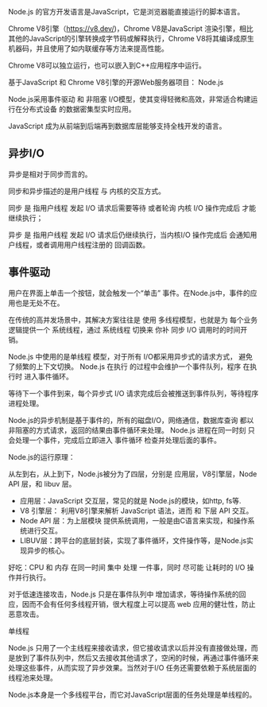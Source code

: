 
Node.js 的官方开发语言是JavaScript，它是浏览器能直接运行的脚本语言。

Chrome V8引擎（https://v8.dev/)，Chrome V8是JavaScript 渲染引擎，相比其他的JavaScript的引擎转换成字节码或解释执行，Chrome V8将其编译成原生机器码，并且使用了如内联缓存等方法来提高性能。

Chrome V8可以独立运行，也可以嵌入到C++应用程序中运行。

基于JavaScript 和 Chrome V8引擎的开源Web服务器项目： Node.js

Node.js采用事件驱动 和 非阻塞 I/O模型，使其变得轻微和高效，非常适合构建运行在分布式设备 的数据密集型实时应用。

JavaScript 成为从前端到后端再到数据库层能够支持全栈开发的语言。

## 异步I/O

异步是相对于同步而言的。

同步和异步描述的是用户线程 与 内核的交互方式。

同步 是 指用户线程 发起 I/O 请求后需要等待 或者轮询 内核 I/O 操作完成后 才能继续执行；

异步 是 指用户线程 发起 I/O 请求后仍继续执行，当内核I/O 操作完成后  会通知用户线程，或者调用用户线程注册的 回调函数。

## 事件驱动

用户在界面上单击一个按钮，就会触发一个“单击” 事件。在Node.js中，事件的应用也是无处不在。

在传统的高并发场景中，其解决方案往往是 使用 多线程模型，也就是为 每个业务逻辑提供一个 系统线程，通过 系统线程 切换来 你补 同步 I/O 调用时的时间开销。

Node.js 中使用的是单线程 模型，对于所有 I/O都采用异步式的请求方式， 避免了频繁的上下文切换。 Node.js 在执行 的过程中会维护一个事件队列，程序 在执行时 进入事件循环。

等待下一个事件到来，每个异步式 I/O 请求完成后会被推送到事件队列，等待程序进程处理。

Node.js的异步机制是基于事件的，所有的磁盘I/O，网络通信，数据库查询 都以非阻塞的方式请求，返回的结果由事件循环来处理。 Node.js 进程在同一时刻 只会处理一个事件，完成后立即进入 事件循环 检查并处理后面的事件。

Node.js的运行原理：

从左到右，从上到下，Node.js被分为了四层，分别是 应用层，V8引擎层，Node API 层，和 libuv 层。

- 应用层：JavaScript 交互层，常见的就是 Node.js的模块，如http, fs等.
- V8 引擎层： 利用V8引擎来解析 JavaScript 语法，进而 和 下层 API 交互。
- Node API 层：为上层模块 提供系统调用，一般是由C语言来实现，和操作系统进行交互。
- LIBUV层：跨平台的底层封装，实现了事件循环，文件操作等，是Node.js实现异步的核心。

好吃：CPU 和 内存 在同一时间 集中 处理 一件事，同时 尽可能 让耗时的 I/O 操作并行执行。

对于低速连接攻击，Node.js 只是在事件队列中 增加请求，等待操作系统的回应，因而不会有任何多线程开销，很大程度上可以提高 web 应用的健壮性，防止恶意攻击。

单线程

Node.js 只用了一个主线程来接收请求，但它接收请求以后并没有直接做处理，而是放到了事件队列中，然后又去接收其他请求了，空闲的时候，再通过事件循环来处理这些事件，从而实现了异步效果。当然对于I/O 任务还需要依赖于系统层面的线程池来处理。
 
 Node.js本身是一个多线程平台，而它对JavaScript层面的任务处理是单线程的。